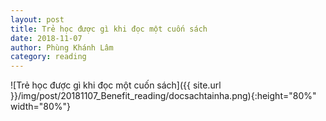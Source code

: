 ```yaml
---
layout: post
title: Trẻ học được gì khi đọc một cuốn sách
date: 2018-11-07
author: Phùng Khánh Lâm
category: reading
---
```


![Trẻ học được gì khi đọc một cuốn sách]({{ site.url }}/img/post/20181107_Benefit_reading/docsachtainha.png){:height="80%" width="80%"}
